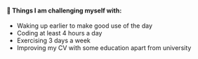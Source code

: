 
#### :muscle: Things I am challenging myself with:

- Waking up earlier to make good use of the day 
- Coding at least 4 hours a day
- Exercising 3 days a week
- Improving my CV with some education apart from university
